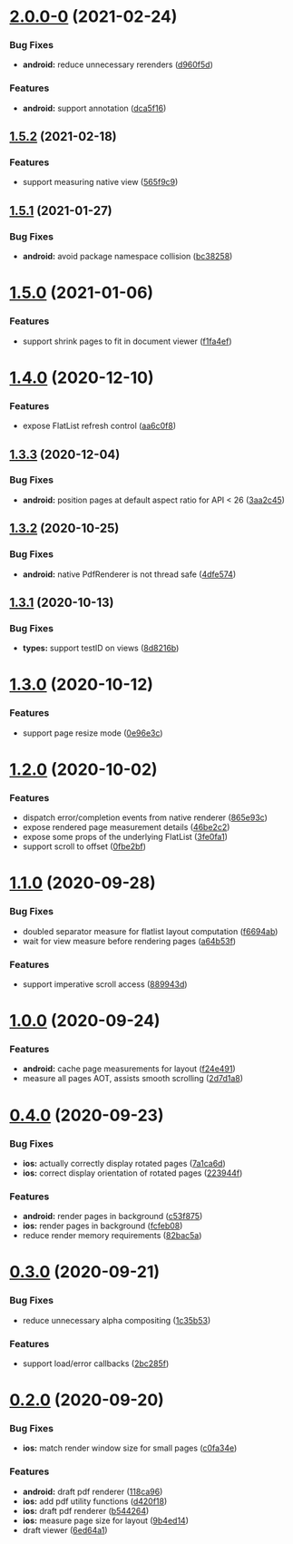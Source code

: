 # [2.0.0-0](https://github.com/alpha0010/react-native-pdf-viewer/compare/v1.5.2...v2.0.0-0) (2021-02-24)


### Bug Fixes

* **android:** reduce unnecessary rerenders ([d960f5d](https://github.com/alpha0010/react-native-pdf-viewer/commit/d960f5ddccd49731f04262596c1749b2d2f48c04))


### Features

* **android:** support annotation ([dca5f16](https://github.com/alpha0010/react-native-pdf-viewer/commit/dca5f164728b42ce7a321185bb54d93307017e4f))

## [1.5.2](https://github.com/alpha0010/react-native-pdf-viewer/compare/v1.5.1...v1.5.2) (2021-02-18)


### Features

* support measuring native view ([565f9c9](https://github.com/alpha0010/react-native-pdf-viewer/commit/565f9c9b1b75d89cc649ba1d7b0f729528f447e1))

## [1.5.1](https://github.com/alpha0010/react-native-pdf-viewer/compare/v1.5.0...v1.5.1) (2021-01-27)


### Bug Fixes

* **android:** avoid package namespace collision ([bc38258](https://github.com/alpha0010/react-native-pdf-viewer/commit/bc38258b70a132e884c82f6cd7aad860cda85b61))

# [1.5.0](https://github.com/alpha0010/react-native-pdf-viewer/compare/v1.4.0...v1.5.0) (2021-01-06)


### Features

* support shrink pages to fit in document viewer ([f1fa4ef](https://github.com/alpha0010/react-native-pdf-viewer/commit/f1fa4efe658c52e336734b022fb242da94ec89b0))

# [1.4.0](https://github.com/alpha0010/react-native-pdf-viewer/compare/v1.3.3...v1.4.0) (2020-12-10)


### Features

* expose FlatList refresh control ([aa6c0f8](https://github.com/alpha0010/react-native-pdf-viewer/commit/aa6c0f85dc01c2de5c75bccb4077bce0f6c2ab8a))

## [1.3.3](https://github.com/alpha0010/react-native-pdf-viewer/compare/v1.3.2...v1.3.3) (2020-12-04)


### Bug Fixes

* **android:** position pages at default aspect ratio for API < 26 ([3aa2c45](https://github.com/alpha0010/react-native-pdf-viewer/commit/3aa2c4537838f0f9554cb02bcbe70cd946bca059))

## [1.3.2](https://github.com/alpha0010/react-native-pdf-viewer/compare/v1.3.1...v1.3.2) (2020-10-25)


### Bug Fixes

* **android:** native PdfRenderer is not thread safe ([4dfe574](https://github.com/alpha0010/react-native-pdf-viewer/commit/4dfe5746fb096786fd6e5f4a42191c32559820d8))

## [1.3.1](https://github.com/alpha0010/react-native-pdf-viewer/compare/v1.3.0...v1.3.1) (2020-10-13)


### Bug Fixes

* **types:** support testID on views ([8d8216b](https://github.com/alpha0010/react-native-pdf-viewer/commit/8d8216bd6a27da2bf312e44c04c86b9c6a889b46))

# [1.3.0](https://github.com/alpha0010/react-native-pdf-viewer/compare/v1.2.0...v1.3.0) (2020-10-12)


### Features

* support page resize mode ([0e96e3c](https://github.com/alpha0010/react-native-pdf-viewer/commit/0e96e3cb35d685c7cb9e310099d7c9c1dd4d6420))

# [1.2.0](https://github.com/alpha0010/react-native-pdf-viewer/compare/v1.1.0...v1.2.0) (2020-10-02)


### Features

* dispatch error/completion events from native renderer ([865e93c](https://github.com/alpha0010/react-native-pdf-viewer/commit/865e93cb9b892198f52ebd231ab8f04a6701255e))
* expose rendered page measurement details ([46be2c2](https://github.com/alpha0010/react-native-pdf-viewer/commit/46be2c253b96c4485a808c5a15885ad492b4b621))
* expose some props of the underlying FlatList ([3fe0fa1](https://github.com/alpha0010/react-native-pdf-viewer/commit/3fe0fa112d84b9364582c4257e6981344ba6d155))
* support scroll to offset ([0fbe2bf](https://github.com/alpha0010/react-native-pdf-viewer/commit/0fbe2bf8e08f10b4976d4b6728805d082c4e1d0b))

# [1.1.0](https://github.com/alpha0010/react-native-pdf-viewer/compare/v1.0.0...v1.1.0) (2020-09-28)


### Bug Fixes

* doubled separator measure for flatlist layout computation ([f6694ab](https://github.com/alpha0010/react-native-pdf-viewer/commit/f6694abde3cefbc332e16512a59ac5a6aa56013e))
* wait for view measure before rendering pages ([a64b53f](https://github.com/alpha0010/react-native-pdf-viewer/commit/a64b53f55854a8a2c98dda215aec32e68f5b65b3))


### Features

* support imperative scroll access ([889943d](https://github.com/alpha0010/react-native-pdf-viewer/commit/889943dabd798665a2bf5b2d535bbc253bd19af9))

# [1.0.0](https://github.com/alpha0010/react-native-pdf-viewer/compare/v0.4.0...v1.0.0) (2020-09-24)


### Features

* **android:** cache page measurements for layout ([f24e491](https://github.com/alpha0010/react-native-pdf-viewer/commit/f24e491ff6d9848b8b096162bef2a7ea2d8c3cbb))
* measure all pages AOT, assists smooth scrolling ([2d7d1a8](https://github.com/alpha0010/react-native-pdf-viewer/commit/2d7d1a8545dba65a210ff3ff416135ba7d0c2f30))

# [0.4.0](https://github.com/alpha0010/react-native-pdf-viewer/compare/v0.3.0...v0.4.0) (2020-09-23)


### Bug Fixes

* **ios:** actually correctly display rotated pages ([7a1ca6d](https://github.com/alpha0010/react-native-pdf-viewer/commit/7a1ca6de5661ee4f678c84aa6bef60f1086bb78d))
* **ios:** correct display orientation of rotated pages ([223944f](https://github.com/alpha0010/react-native-pdf-viewer/commit/223944fff7a8583985175b21e29fbab02ef0c1f2))


### Features

* **android:** render pages in background ([c53f875](https://github.com/alpha0010/react-native-pdf-viewer/commit/c53f875ddbed5bcb1cf92356e5dfc6d3f4591609))
* **ios:** render pages in background ([fcfeb08](https://github.com/alpha0010/react-native-pdf-viewer/commit/fcfeb0862687eb52fce2f35242022843ce974c7f))
* reduce render memory requirements ([82bac5a](https://github.com/alpha0010/react-native-pdf-viewer/commit/82bac5a9c7ef3e3567cc71a2a8e88d0fcfafd89e))

# [0.3.0](https://github.com/alpha0010/react-native-pdf-viewer/compare/v0.2.0...v0.3.0) (2020-09-21)


### Bug Fixes

* reduce unnecessary alpha compositing ([1c35b53](https://github.com/alpha0010/react-native-pdf-viewer/commit/1c35b539b1f4556bc97806ed2fcb9decf8e197c3))


### Features

* support load/error callbacks ([2bc285f](https://github.com/alpha0010/react-native-pdf-viewer/commit/2bc285fad3abc6e1d2781f5ae5d80af040405807))



# [0.2.0](https://github.com/alpha0010/react-native-pdf-viewer/compare/v0.2.0...v0.3.0) (2020-09-20)


### Bug Fixes

* **ios:** match render window size for small pages ([c0fa34e](https://github.com/alpha0010/react-native-pdf-viewer/commit/c0fa34ebd18fb7764954c6249277b1b2320537d8))


### Features

* **android:** draft pdf renderer ([118ca96](https://github.com/alpha0010/react-native-pdf-viewer/commit/118ca9689c0c2ad1dd5019cc11a916cffb4b9dc6))
* **ios:** add pdf utility functions ([d420f18](https://github.com/alpha0010/react-native-pdf-viewer/commit/d420f1801958cc9ac5bea253b86010f46ad3ef47))
* **ios:** draft pdf renderer ([b544264](https://github.com/alpha0010/react-native-pdf-viewer/commit/b5442648b5df307b6eaa11a7e6f67c5e57ba4e59))
* **ios:** measure page size for layout ([9b4ed14](https://github.com/alpha0010/react-native-pdf-viewer/commit/9b4ed14fc72c00ba9d0d34e501c4b653138bb7ac))
* draft viewer ([6ed64a1](https://github.com/alpha0010/react-native-pdf-viewer/commit/6ed64a1ad278123ba3bdc5560942cc2e4ab4f4e1))

